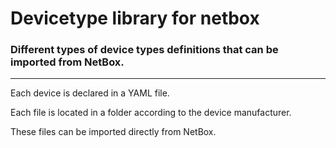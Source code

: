 # Devicetype library for netbox
### Different types of device types definitions that can be imported from NetBox.
---

Each device is declared in a YAML file.

Each file is located in a folder according to the device manufacturer.

These files can be imported directly from NetBox.
